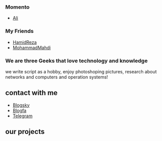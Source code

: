 ### Momento <br>
- [Ali](https://instagram.com/ali.momento)

### My Friends
- [HamidReza](https://instagram.com/sedhamid.reza)
- [MohammadMahdi](https://www.instagram.com/mohammadmahdi_8g/)

### We are three Geeks that love technology and knowledge
we write script as a hobby, enjoy photoshoping pictures, research about networks and computers and operation systems!

## contact with me
- [Blogsky](https://realham.blogsky.com/)
- [Blogfa](http://ham.blogfa.com/)
- [Telegram](https://t.me/happy_c0d3r)
<!-- - [Instagram](https://t.me/realham_tel)
<!-- - [Discord](https://discord.gg/uY3VJNu)
<!-- - [YouTube](https://www.youtube.com/channel/UCiWO3YdDV_rj4FiYlkNDkqA) -->

## our projects
